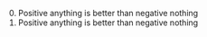 0. Positive anything is better than negative nothing
0. Positive anything is better than negative nothing
